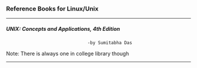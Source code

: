 ### Reference Books for Linux/Unix

---

##### UNIX: Concepts and Applications, 4th Edition
                                   -by Sumitabha Das
  Note: There is always one in college library though

---
